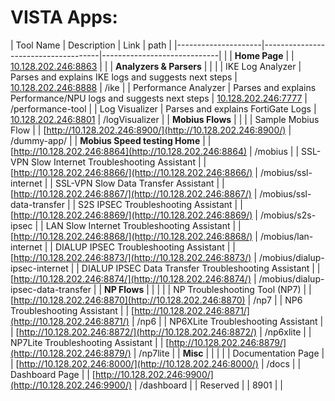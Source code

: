 # VISTA Apps:
| Tool Name           | Description                         | Link                        | path |
|---------------------|-------------------------------------|-----------------------------| |
| **Home Page**   |         | [10.128.202.246:8863](10.128.202.246:8863) | |
| **Analyzers & Parsers**   |         |  |
| IKE Log Analyzer    | Parses and explains IKE logs and suggests next steps        | [10.128.202.246:8888](http://10.128.202.246:8888) | /ike |
| Performance Analyzer    | Parses and explains Performance/NPU logs and suggests next steps        | [10.128.202.246:7777](http://10.128.202.246:7777) | /performance-tool |
| Log Visualizer   | Parses and explains FortiGate Logs       | [10.128.202.246:8801](http://10.128.202.246:8801) | /logVisualizer |
| **Mobius Flows**   |         |  |
| Sample Mobius Flow  | | [http://10.128.202.246:8900/](http://10.128.202.246:8900/) | /dummy-app/ |
| **Mobius Speed testing Home**   |         | [http://10.128.202.246:8864](http://10.128.202.246:8864) | /mobius |
| SSL-VPN Slow Internet Troubleshooting Assistant  | | [http://10.128.202.246:8866/](http://10.128.202.246:8866/) | /mobius/ssl-internet |
| SSL-VPN Slow Data Transfer Assistant  | | [http://10.128.202.246:8867/](http://10.128.202.246:8867/) | /mobius/ssl-data-transfer |
| S2S IPSEC Troubleshooting Assistant  | | [http://10.128.202.246:8869/](http://10.128.202.246:8869/) | /mobius/s2s-ipsec  |
| LAN Slow Internet Troubleshooting Assistant  | | [http://10.128.202.246:8868/](http://10.128.202.246:8868/) | /mobius/lan-internet |
| DIALUP IPSEC Troubleshooting Assistant  | | [http://10.128.202.246:8873/](http://10.128.202.246:8873/) | /mobius/dialup-ipsec-internet |
| DIALUP IPSEC Data Transfer Troubleshooting Assistant  | | [http://10.128.202.246:8874/](http://10.128.202.246:8874/) |  /mobius/dialup-ipsec-data-transfer |
| **NP Flows**  |         |  | |
| NP Troubleshooting Tool (NP7)  |         | [http://10.128.202.246:8870](http://10.128.202.246:8870) | /np7 |
| NP6 Troubleshooting Assistant  | | [http://10.128.202.246:8871/](http://10.128.202.246:8871/) | /np6 |
| NP6XLite Troubleshooting Assistant  | | [http://10.128.202.246:8872/](http://10.128.202.246:8872/) | /np6xlite |
| NP7Lite Troubleshooting Assistant  | | [http://10.128.202.246:8879/](http://10.128.202.246:8879/) | /np7lite |
| **Misc**   |         |  | |
| Documentation Page | | [http://10.128.202.246:8000/](http://10.128.202.246:8000/) | /docs |
| Dashboard Page | | [http://10.128.202.246:9900/](http://10.128.202.246:9900/) | /dashboard |
| Reserved | | 8901 | |
